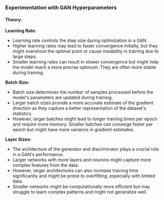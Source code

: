 ### Experimentation with GAN Hyperparameters

#### Theory:

**Learning Rate:**
- Learning rate controls the step size during optimization in a GAN.
- Higher learning rates may lead to faster convergence initially, but they might overshoot the optimal point or cause instability in training due to large steps.
- Smaller learning rates can result in slower convergence but might help the model reach a more precise optimum. They are often more stable during training.

**Batch Size:**
- Batch size determines the number of samples processed before the model's parameters are updated during training.
- Larger batch sizes provide a more accurate estimate of the gradient direction as they capture a better representation of the dataset's statistics.
- However, larger batches might lead to longer training times per epoch and require more memory. Smaller batches can converge faster per epoch but might have more variance in gradient estimates.

**Layer Sizes:**
- The architecture of the generator and discriminator plays a crucial role in a GAN's performance.
- Larger networks with more layers and neurons might capture more complex features from the data.
- However, larger architectures can also increase training time significantly and might be prone to overfitting, especially with limited data.
- Smaller networks might be computationally more efficient but may struggle to learn complex patterns and might not generalize well.
